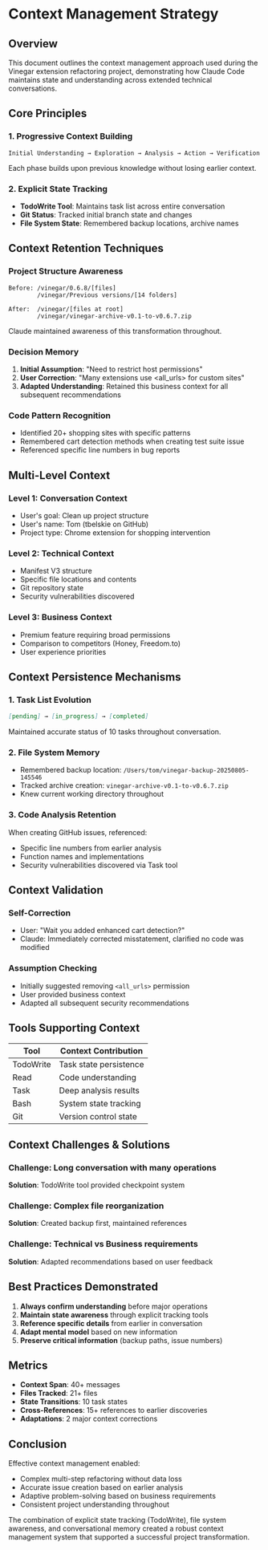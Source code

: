 # Context Management Strategy

## Overview
This document outlines the context management approach used during the Vinegar extension refactoring project, demonstrating how Claude Code maintains state and understanding across extended technical conversations.

## Core Principles

### 1. Progressive Context Building
```
Initial Understanding → Exploration → Analysis → Action → Verification
```

Each phase builds upon previous knowledge without losing earlier context.

### 2. Explicit State Tracking
- **TodoWrite Tool**: Maintains task list across entire conversation
- **Git Status**: Tracked initial branch state and changes
- **File System State**: Remembered backup locations, archive names

## Context Retention Techniques

### Project Structure Awareness
```
Before: /vinegar/0.6.8/[files]
        /vinegar/Previous versions/[14 folders]
        
After:  /vinegar/[files at root]
        /vinegar/vinegar-archive-v0.1-to-v0.6.7.zip
```
Claude maintained awareness of this transformation throughout.

### Decision Memory
1. **Initial Assumption**: "Need to restrict host permissions"
2. **User Correction**: "Many extensions use <all_urls> for custom sites"
3. **Adapted Understanding**: Retained this business context for all subsequent recommendations

### Code Pattern Recognition
- Identified 20+ shopping sites with specific patterns
- Remembered cart detection methods when creating test suite issue
- Referenced specific line numbers in bug reports

## Multi-Level Context

### Level 1: Conversation Context
- User's goal: Clean up project structure
- User's name: Tom (tbelskie on GitHub)
- Project type: Chrome extension for shopping intervention

### Level 2: Technical Context
- Manifest V3 structure
- Specific file locations and contents
- Git repository state
- Security vulnerabilities discovered

### Level 3: Business Context
- Premium feature requiring broad permissions
- Comparison to competitors (Honey, Freedom.to)
- User experience priorities

## Context Persistence Mechanisms

### 1. Task List Evolution
```markdown
[pending] → [in_progress] → [completed]
```
Maintained accurate status of 10 tasks throughout conversation.

### 2. File System Memory
- Remembered backup location: `/Users/tom/vinegar-backup-20250805-145546`
- Tracked archive creation: `vinegar-archive-v0.1-to-v0.6.7.zip`
- Knew current working directory throughout

### 3. Code Analysis Retention
When creating GitHub issues, referenced:
- Specific line numbers from earlier analysis
- Function names and implementations
- Security vulnerabilities discovered via Task tool

## Context Validation

### Self-Correction
- User: "Wait you added enhanced cart detection?"
- Claude: Immediately corrected misstatement, clarified no code was modified

### Assumption Checking
- Initially suggested removing `<all_urls>` permission
- User provided business context
- Adapted all subsequent security recommendations

## Tools Supporting Context

| Tool | Context Contribution |
|------|---------------------|
| TodoWrite | Task state persistence |
| Read | Code understanding |
| Task | Deep analysis results |
| Bash | System state tracking |
| Git | Version control state |

## Context Challenges & Solutions

### Challenge: Long conversation with many operations
**Solution**: TodoWrite tool provided checkpoint system

### Challenge: Complex file reorganization
**Solution**: Created backup first, maintained references

### Challenge: Technical vs Business requirements
**Solution**: Adapted recommendations based on user feedback

## Best Practices Demonstrated

1. **Always confirm understanding** before major operations
2. **Maintain state awareness** through explicit tracking tools
3. **Reference specific details** from earlier in conversation
4. **Adapt mental model** based on new information
5. **Preserve critical information** (backup paths, issue numbers)

## Metrics

- **Context Span**: 40+ messages
- **Files Tracked**: 21+ files
- **State Transitions**: 10 task states
- **Cross-References**: 15+ references to earlier discoveries
- **Adaptations**: 2 major context corrections

## Conclusion

Effective context management enabled:
- Complex multi-step refactoring without data loss
- Accurate issue creation based on earlier analysis
- Adaptive problem-solving based on business requirements
- Consistent project understanding throughout

The combination of explicit state tracking (TodoWrite), file system awareness, and conversational memory created a robust context management system that supported a successful project transformation.